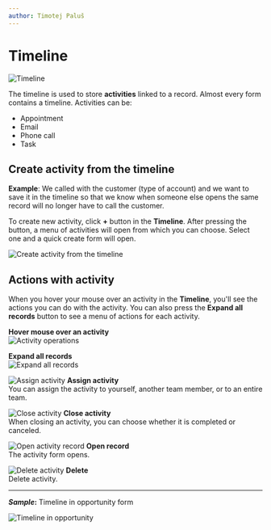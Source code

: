 ```yaml
---
author: Timotej Paluš
---
```


# Timeline

![Timeline](/.attachments/ModelDrivenAppUserGuide/timeline.png)

The timeline is used to store **activities** linked to a record. Almost every form contains a timeline.  Activities can be:

* Appointment
* Email
* Phone call
* Task

## Create activity from the timeline

**Example**: We called with the customer (type of account) and we want to save it in the timeline so that we know when someone else opens the same record will no longer have to call the customer.

To create new activity, click **+** button in the **Timeline**. After pressing the button, a menu of activities will open from which you can choose. Select one and a quick create form will open. 

![Create activity from the timeline](/.attachments/ModelDrivenAppUserGuide/createActivityFromTimeline.png)

## Actions with activity
When you hover your mouse over an activity in the **Timeline**, you'll see the actions you can do with the activity. You can also press the **Expand all records** button to see a menu of actions for each activity.  

**Hover mouse over an activity**  
![Activity operations](/.attachments/ModelDrivenAppUserGuide/activityOperations.png)

**Expand all records**  
![Expand all records](/.attachments/ModelDrivenAppUserGuide/expandAllRecords.png)

![Assign activity](/.attachments/ModelDrivenAppUserGuide/assignActivity.png) **Assign activity**  
You can assign the activity to yourself, another team member, or to an entire team.

![Close activity](/.attachments/ModelDrivenAppUserGuide/closeActivity.png) **Close activity**  
When closing an activity, you can choose whether it is completed or canceled.

![Open activity record](/.attachments/ModelDrivenAppUserGuide/openActivityRecord.png) **Open record**  
The activity form opens.

![Delete activity](/.attachments/ModelDrivenAppUserGuide/deleteActivity.png) **Delete**  
Delete activity.

---
**_Sample_:** Timeline in opportunity form

![Timeline in opportunity](/.attachments/ModelDrivenAppUserGuide/timelineOpp.png)


